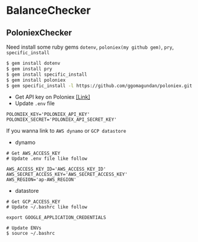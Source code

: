 # BalanceChecker

## PoloniexChecker

Need install some ruby gems
`dotenv`, `poloniex(my github gem)`, `pry`, `specific_install`

```sh
$ gem install dotenv
$ gem install pry
$ gem install specific_install
$ gem install poloniex
$ gem specific_install -l https://github.com/ggomagundan/poloniex.git
```

- Get API key on Poloniex [[Link]](https://poloniex.com/apiKeys)
- Update `.env` file
 ```
POLONIEX_KEY='POLONIEX_API_KEY'
POLONIEX_SECRET='POLONIEX_API_SECRET_KEY'
 ```

If you wanna link to `AWS dynamo` or `GCP datastore`
- dynamo
```
# Get AWS_ACCESS_KEY
# Update .env file like follow

AWS_ACCESS_KEY_ID='AWS_ACCESS_KEY_ID'
AWS_SECRET_ACCESS_KEY='AWS_SECRET_ACCESS_KEY'
AWS_REGION='ap-AWS_REGION'
```

- datastore
```
# Get GCP_ACCESS_KEY
# Update ~/.bashrc like follow

export GOOGLE_APPLICATION_CREDENTIALS

# Update ENVs
$ source ~/.bashrc
```

